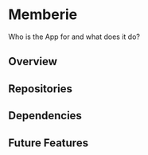 # Memberie


Who is the App for and what does it do? <br/>

## Overview


## Repositories



## Dependencies




## Future Features




